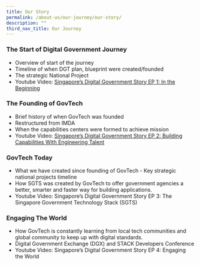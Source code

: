 ```yaml
---
title: Our Story
permalink: /about-us/our-journey/our-story/
description: ""
third_nav_title: Our Journey
---
```

### **The Start of Digital Government Journey**

- Overview of start of the journey 
- Timeline of when DGT plan, blueprint were created/founded 
- The strategic National Project 
- Youtube Video: [Singapore’s Digital Government Story EP 1: In the Beginning](https://www.youtube.com/watch?v=1qJ8aQdDQvw)

### **The Founding of GovTech**
- Brief history of when GovTech was founded 
- Restructured from IMDA 
- When the capabilities centers were formed to achieve mission 
- Youtube Video: [Singapore’s Digital Government Story EP 2: Building Capabilities With Engineering Talent](https://youtu.be/TEmIuECWBHM)

### **GovTech Today**

- What we have created since founding of GovTech - Key strategic national projects timeline
- How SGTS was created by GovTech to offer government agencies a better, smarter and faster way for building applications.
- Youtube Video: Singapore’s Digital Government Story EP 3: The Singapore Government Technology Stack (SGTS)

### **Engaging The World**

- How GovTech is constantly learning from local tech communities and global community to keep up with digital standards.
- Digital Government Exchange (DGX) and STACK Developers Conference
- Youtube Video: Singapore’s Digital Government Story EP 4: Engaging the World